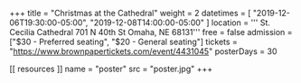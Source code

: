 +++
title = "Christmas at the Cathedral"
weight = 2
datetimes = [ "2019-12-06T19:30:00-05:00", "2019-12-08T14:00:00-05:00" ]
location = '''
St. Cecilia Cathedral
701 N 40th St
Omaha, NE 68131'''
free = false
admission = ["$30 - Preferred seating", "$20 - General seating"]
tickets = "https://www.brownpapertickets.com/event/4431045"
posterDays = 30

[[ resources ]]
    name = "poster"
    src = "poster.jpg"
+++
